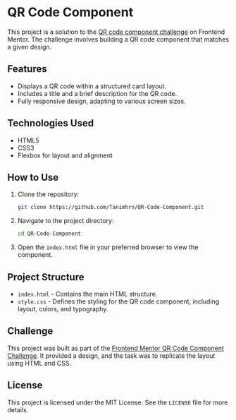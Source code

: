 # QR Code Component

This project is a solution to the [QR code component challenge](https://www.frontendmentor.io/challenges/qr-code-component-iux_sIO_H) on Frontend Mentor. The challenge involves building a QR code component that matches a given design.

## Features

- Displays a QR code within a structured card layout.
- Includes a title and a brief description for the QR code.
- Fully responsive design, adapting to various screen sizes.

## Technologies Used

- HTML5
- CSS3
- Flexbox for layout and alignment

## How to Use

1. Clone the repository:
   ```bash
   git clone https://github.com/Tanimhrn/QR-Code-Component.git
   ```
2. Navigate to the project directory:
   ```bash
   cd QR-Code-Component
   ```
3. Open the `index.html` file in your preferred browser to view the component.

## Project Structure

- `index.html` - Contains the main HTML structure.
- `style.css` - Defines the styling for the QR code component, including layout, colors, and typography.

## Challenge

This project was built as part of the [Frontend Mentor QR Code Component Challenge](https://www.frontendmentor.io/challenges/qr-code-component-iux_sIO_H). It provided a design, and the task was to replicate the layout using HTML and CSS.

## License

This project is licensed under the MIT License. See the `LICENSE` file for more details.


